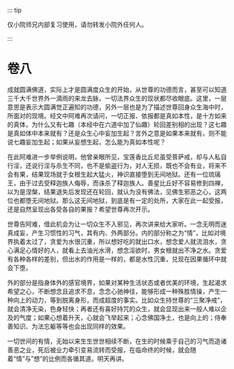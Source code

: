

::: tip

仅小院师兄内部复习使用，请勿转发小院外任何人。

:::

# 卷八

​          成就圆满佛道，实际上才是圆满度众生的开始，从世尊的功德而言，甚至可以知道三千大千世界外一滴雨的来龙去脉，一切法界众生的现状都尽收眼底。这里，一层意思是表示大圆满觉正遍知的功德，另外一层也是为了描述世尊回身众生海中时，所面对的现境。经文中阿难再次请问，一切正报、依报都是真如本性，是十方如来的真体，为什么又有七趣（本经中在六道中加了仙趣）轮回差别相的出现？这七趣是真如体中本来就有？还是众生心中妄加生起？言外之意是如果本来就有，则不能说七趣妄加生起；如果从妄想生起，怎么能为真如本性呢？

​         在此阿难进一步举例说明，他曾亲眼所见，宝莲香比丘尼虽受菩萨戒，却与人私自行淫，还说行淫与杀生不同，也不是偷盗行为，对人无损，既也不会有业，将来不会有果，结果现场就于女根生起大猛火，神识直接堕到无间地狱。还有一位琉璃王，由于过去受释迦族人侮辱，而诛杀了释迦族人。善星比丘好不容易修到四禅，以为是涅槃，结果退失后发现还在轮回，就认为没有佛法，见佛生邪恶之心，这两位也都堕无间地狱。那么这无间地狱，到底是有一定的处所，大家在此一起受报，还是自然呈现出各受各自的果报？希望世尊再次开示。

​         世尊告阿难，借此机会为让一切众生不入邪见，再次讲来给大家听。一念无明而迷真成妄，产生习惯性的习气，其有内、外两部分。内的部分称之为“情”，比如对境界执着太过了，贪爱为水很沉重，所以想好吃的就出口水，想念爱人就流泪水，贪心满足心情好的人，就看上去油光水滑，想念淫欲时，男女根就出不净之水。贪爱有各种各样的差别，但出水的作用是一样的，都是水性沉重，兑现在因果循环中就会下堕。

​         外的部分是指身体外的感官境界，如果对某种生活状态或者优美的环境，生起渴求希望之心，不断想念且追求不息，念念心驰神往，能够形成一种殊胜情操，产生一种向上的动力，等到脱离身形，而成超度的事实。比如众生持世尊的“三聚净戒”，就会清净无染，色身轻快；再者还有喜好持咒的众生，就会显现出来一般人难以企及的气度；如果心想着升天，心就会飞举起来；心念佛国净土，也是向上的；侍奉善知识、为法忘躯等等也会出现同样的效果。

​         一切世间的有情，无始以来生生世世相续不断，在生的时候乘于自己的习气而造诸善恶之业，死后被业力牵引变易流转而受报，在临命终的时候，就会随着“情”与”想”的比例而各循其道。明天再讲。